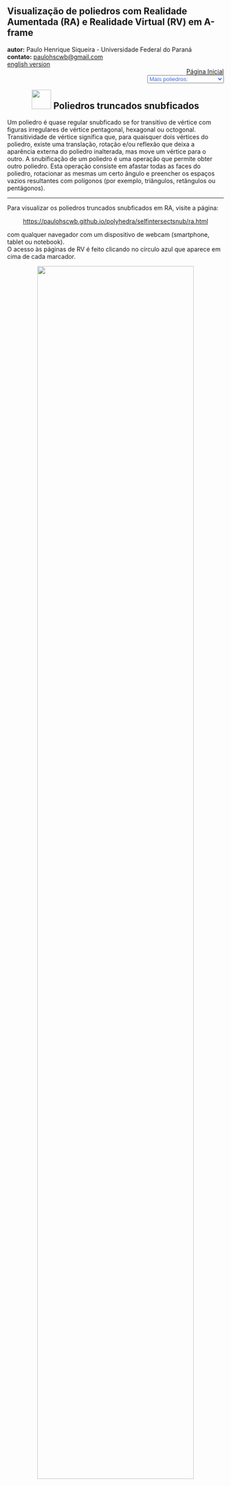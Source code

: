 <link rel="stylesheet" href="../../scripts/style.css">
<link rel="icon" type="image/png" href="../vr/salas/imagens/icone.png">
<h2>Visualização de poliedros com Realidade Aumentada (RA) e Realidade Virtual (RV) em A-frame</h2>
<b>autor:</b> Paulo Henrique Siqueira - Universidade Federal do Paraná
<br><b>contato:</b> <a href="#"> paulohscwb@gmail.com </a>
<br><a href="https://paulohscwb.github.io/polyhedra/selfintersectsnub/">english version</a>
<form style="margin: 0 auto; float:right; text-align:right; width:100%; margin-bottom:15px;">
	<a href="../../pt-br/">Página Inicial</a>
	<br><select id="url" onchange="urlHandler(this.value)" style="color:royalblue;">
		<option disabled selected>Mais poliedros:</option>
		<option value="../../archimedes/pt-br/">Arquimedes</option>
		<option value="../../catalan/pt-br/">Catalan</option>
		<option value="../../nonconvex/pt-br/">Não convexos</option>
		<option value="../../platonic/pt-br/">Platão</option>
		<option value="../../polyhedron/pt-br/">Prismas e antiprismas</option>
		<option value="../../quasiregular/pt-br/">Quase regulares</option>
		<option value="../../selfintersect/pt-br/">Auto-interseção</option>
		<option disabled value="../../selfintersectsnub/pt-br/">Auto-interseção snub</option>
		<option value="../../selfintersecttruncated/pt-br/">Auto-interseção truncados</option>
		<option value="../../johnson1/pt-br/">Johnson: 1-32</option>
		<option value="../../johnson2/pt-br/">Johnson: 33-62</option>
		<option value="../../johnson3/pt-br/">Johnson: 63-92</option>
	</select>
</form>
<script>
function urlHandler(value) {                               
    window.location.assign(`${value}`);
}
</script>

<p id="p9"></p>
  <h2 align="center"><img src="../vr/salas/imagens/icone.png" style="margin-bottom:-10px" width="45"> Poliedros truncados snubficados</h2>
  Um poliedro é quase regular snubficado se for transitivo de vértice com figuras irregulares de vértice pentagonal, hexagonal ou octogonal. Transitividade de vértice significa que, para quaisquer dois vértices do poliedro, existe uma translação, rotação e/ou reflexão que deixa a aparência externa do poliedro inalterada, mas move um vértice para o outro. A snubificação de um poliedro é uma operação que permite obter outro poliedro. Esta operação consiste em afastar todas as faces do poliedro, rotacionar as mesmas um certo ângulo e preencher os espaços vazios resultantes com polígonos (por exemplo, triângulos, retângulos ou pentágonos).
  <hr>
  Para visualizar os poliedros truncados snubficados em RA, visite a página:
<p align="center"><a href="../ra.html" target="_blank">https://paulohscwb.github.io/polyhedra/selfintersectsnub/ra.html</a></p> 
com qualquer navegador com um dispositivo de webcam (smartphone, tablet ou notebook).
<br>O acesso às páginas de RV é feito clicando no círculo azul que aparece em cima de cada marcador.
<p align="center"><img style="border-radius:7px;" src="../ar/example8.jpg" width="85%"></p>
<p align="center"><img src="../ar/selfintersectsnub.gif" style="max-width: 92%; border-radius:5px;" loading="lazy"/></p>
 <hr>
<h4>1. Dodecadodecaedro snub</h4>
<a href="../vr/snub_dodecadodecahedron.htm" target="_blank" title="modelo 3D" class="fotoA"><img src="../ar/69A.png" class="foto"></a><img src="../ar/69.png" class="qr">
 <br><span class="titulo">U<sub>40</sub></span> O dodecadodecaedro snub é o poliedro uniforme também chamado de siddid, cujo poliedro dual é o hexecontaedro pentagonal medial. Três triângulos, 1 pentágono e um pentagrama se encontram em cada vértice.
<br><br><b>Faces:</b> 60 triângulos equiláteros, 12 pentágonos regulares e 12 pentagramas regulares | <b>Arestas:</b> 150 | <b>Vértices:</b> 60 | <b>Ângulos diédricos:</b> 129.79°, 151.49° e 157.78°. <a href="https://mathworld.wolfram.com/SnubDodecadodecahedron.html" target="_blank">Mais sobre...</a>
<hr>
<h4>2. Hexecontaedro pentagonal medial</h4>
<a href="../vr/medial_pentagonal_hexecontahedron.htm" target="_blank" title="modelo 3D" class="fotoA"><img src="../ar/68A.png" class="foto"></a><img src="../ar/68.png" class="qr">
 <br>O hexecontaedro pentagonal medial é o poliedro cujo dual é o uniforme dodecadodecaedro snub. Consiste em 60 pentágonos irregulares, cada um com duas arestas curtas, uma média e duas longas.
<br><br><b>Faces:</b> 60 pentágonos irregulares | <b>Arestas:</b> 150 | <b>Vértices:</b> 84 | <b>Ângulo diédrico:</b> 133.8°. <a href="https://en.wikipedia.org/wiki/Medial_pentagonal_hexecontahedron" target="_blank">Mais sobre...</a>
<hr>
<h4>3. Dodecadodecaedro snub invertido</h4>
<a href="../vr/inverted_snub_dodecadodecahedron.htm" target="_blank" title="modelo 3D" class="fotoA"><img src="../ar/67A.png" class="foto"></a><img src="../ar/67.png" class="qr">
 <br><span class="titulo">U<sub>60</sub></span> O dodecadodecaedro snub invertido é o poliedro uniforme também chamado de dodecadodecaedro vertisnub ou isdid, cujo poliedro dual é o hexecontaedro pentagonal invertido medial. Três triângulos, 1 pentágono e um pentagrama se encontram em cada vértice. Ele pode ser construído pela alternância do dodecadodecaedro quase truncado e, em seguida, definindo todos os comprimentos de arestas para ficarem com mesmo tamanho.
<br><br><b>Faces:</b> 60 triângulos equiláteros, 12 pentágonos regulares e 12 pentagramas regulares | <b>Arestas:</b> 150 | <b>Vértices:</b> 60 | <b>Ângulos diédricos:</b> 68.64°, 130.49° e 11.12°. <a href="https://mathworld.wolfram.com/InvertedSnubDodecadodecahedron.html" target="_blank">Mais sobre...</a>
<hr>
<h4>4. Hexecontaedro pentagonal medial</h4>
<a href="../vr/medial_inverted_pentagonal_hexecontahedron.htm" target="_blank" title="modelo 3D" class="fotoA"><img src="../ar/66A.png" class="foto"></a><img src="../ar/66.png" class="qr">
 <br>O hexecontaedro pentagonal invertido medial é o poliedro cujo dual é o uniforme dodecadodecaedro snub invertido. Consiste em 60 pentágonos irregulares, cada um com duas arestas curtas, uma média e duas longas. Parte de cada pentágono está dentro do sólido, portanto é invisível em modelos sólidos.
<br><br><b>Faces:</b> 60 pentágonos irregulares | <b>Arestas:</b> 150 | <b>Vértices:</b> 84 | <b>Ângulo diédrico:</b> 108.09°. <a href="https://polytope.miraheze.org/wiki/Medial_inverted_pentagonal_hexecontahedron" target="_blank">Mais sobre...</a>
<hr>
<h4>5. Grande icosidodecaedro snub</h4>
<a href="../vr/great_snub_icosidodecahedron.htm" target="_blank" title="modelo 3D" class="fotoA"><img src="../ar/65A.png" class="foto"></a><img src="../ar/65.png" class="qr">
 <br><span class="titulo">U<sub>57</sub></span> O grande icosidodecaedro snub é o poliedro uniforme também chamado de gosid, cujo poliedro dual é o grande hexecontaedro pentagonal. Quatro triângulos e um pentagrama se encontram em cada vértice. Este poliedro é o membro snubficado da família que inclui o grande icosaedro, o grande dodecaedro estrelado e o grande icosidodecaedro.
<br><br><b>Faces:</b> 80 triângulos equiláteros e 12 pentagramas regulares | <b>Arestas:</b> 150 | <b>Vértices:</b> 60 | <b>Ângulos diédricos:</b> 126.82° e 138.82°. <a href="https://mathworld.wolfram.com/GreatSnubIcosidodecahedron.html" target="_blank">Mais sobre...</a>
<hr>
<h4>6. Grande hexecontaedro pentagonal</h4>
<a href="../vr/great_pentagonal_hexecontahedron.htm" target="_blank" title="modelo 3D" class="fotoA"><img src="../ar/64A.png" class="foto"></a><img src="../ar/64.png" class="qr">
 <br>O grande hexecontaedro pentagonal é o poliedro cujo dual é o uniforme grande icosidodecaedro snub. Consiste em 60 pentágonos simétricos, cada um com duas arestas curtas e três longas. Parte de cada pentágono está dentro do sólido, portanto é invisível em modelos sólidos.
<br><br><b>Faces:</b> 60 pentágonos simétricos | <b>Arestas:</b> 150 | <b>Vértices:</b> 92 | <b>Ângulo diédrico:</b> 104.43°. <a href="https://polytope.miraheze.org/wiki/Great_pentagonal_hexecontahedron" target="_blank">Mais sobre...</a>
<hr>
<h4>7. Grande icosidodecaedro snub invertido</h4>
<a href="../vr/great_inverted_snub_icosidodecahedron.htm" target="_blank" title="modelo 3D" class="fotoA"><img src="../ar/63A.png" class="foto"></a><img src="../ar/63.png" class="qr">
 <br><span class="titulo">U<sub>69</sub></span> O grande icosidodecaedro snub invertido é o poliedro uniforme também chamado de gisid, cujo poliedro dual é o grande hexecontaedro pentagonal invertido. Quatro triângulos e um pentagrama se encontram em cada vértice. Ele pode ser construído pela alternância do grande icosidodecaedro quase truncado após definir todos os comprimentos de arestas para serem iguais.
<br><br><b>Faces:</b> 80 triângulos equiláteros e 12 pentagramas regulares | <b>Arestas:</b> 150 | <b>Vértices:</b> 60 | <b>Ângulos diédricos:</b> 21.61° e 89.79°. <a href="https://mathworld.wolfram.com/GreatInvertedSnubIcosidodecahedron.html" target="_blank">Mais sobre...</a>
<hr>
<h4>8. Grande hexecontaedro pentagonal invertido</h4>
<a href="../vr/great_inverted_pentagonal_hexecontahedron.htm" target="_blank" title="modelo 3D" class="fotoA"><img src="../ar/62A.png" class="foto"></a><img src="../ar/62.png" class="qr">
 <br>O grande hexecontaedro pentagonal invertido é o poliedro cujo dual é o uniforme grande icosidodecaedro snub invertido. Consiste em 60 pentágonos simétricos côncavos, cada um com duas arestas curtas e três longas. Parte de cada pentágono está dentro do sólido, portanto é invisível em modelos sólidos.
<br><br><b>Faces:</b> 60 pentágonos simétricos | <b>Arestas:</b> 150 | <b>Vértices:</b> 92 | <b>Ângulo diédrico:</b> 78.36°. <a href="https://polytope.miraheze.org/wiki/Great_inverted_pentagonal_hexecontahedron" target="_blank">Mais sobre...</a>
<hr>
<h4>9. Grande icosidodecaedro retrosnub</h4>
<a href="../vr/great_retrosnub_icosidodecahedron.htm" target="_blank" title="modelo 3D" class="fotoA"><img src="../ar/61A.png" class="foto"></a><img src="../ar/61.png" class="qr">
 <br><span class="titulo">U<sub>74</sub></span> O grande icosidodecaedro retrosnub é o poliedro uniforme também chamado de grande icosidodecaedro retrosnub invertido, cujo poliedro dual é o grande hexecontaedro pentagrâmico. Quatro triângulos e um pentagrama se encontram em cada vértice.
<br><br><b>Faces:</b> 80 triângulos equiláteros e 12 pentagramas regulares | <b>Arestas:</b> 150 | <b>Vértices:</b> 60 | <b>Ângulos diédricos:</b> 21.72° e 67.31°. <a href="https://mathworld.wolfram.com/GreatRetrosnubIcosidodecahedron.html" target="_blank">Mais sobre...</a>
<hr>
<h4>10. Grande hexecontaedro pentagrâmico</h4>
<a href="../vr/great_pentagrammic_hexecontahedron.htm" target="_blank" title="modelo 3D" class="fotoA"><img src="../ar/60A.png" class="foto"></a><img src="../ar/60.png" class="qr">
 <br>O grande hexecontaedro pentagrâmico, também chamado de grande ditriacontaedro dentóide, é o poliedro cujo dual é o uniforme grande retrosnub icosidodecaedro. Consiste em 60 pentágonos simétricos e parte de cada pentágono está dentro do sólido, portanto, é invisível em modelos sólidos.
<br><br><b>Faces:</b> 60 pentágonos simétricos | <b>Arestas:</b> 150 | <b>Vértices:</b> 92 | <b>Ângulo diédrico:</b> 60.9°. <a href="https://polytope.miraheze.org/wiki/Great_pentagrammic_hexecontahedron" target="_blank">Mais sobre...</a>
<p class="topop"><a href="#p9" class="topo">voltar ao topo</a></p>
<hr>
<h4>11. Icosidodecadodecaedro snub</h4>
<a href="../vr/snub_icosidodecadodecahedron.htm" target="_blank" title="modelo 3D" class="fotoA"><img src="../ar/59A.png" class="foto"></a><img src="../ar/59.png" class="qr">
 <br><span class="titulo">U<sub>46</sub></span> O icosidodecadodecaedro snub é o poliedro uniforme também denominado de sided, cujo poliedro dual é o hexecontaedro hexagonal medial. Quatro triângulos, um pentágono e um pentagrama reunidos em cada vértice. Ele pode ser construído pela alternância do icosidodecatruncado icosidodecaedro e, em seguida, definindo todos os comprimentos de arestas para serem iguais.
<br><br><b>Faces:</b> 80 triângulos equiláteros, 12 pentágonos regulares e 12 pentagramas regulares | <b>Arestas:</b> 180 | <b>Vértices:</b> 60 | <b>Ângulos diédricos:</b> 7.35°, 120.43° e 146.78°. <a href="https://mathworld.wolfram.com/SnubIcosidodecadodecahedron.html" target="_blank">Mais sobre...</a>
<hr>
<h4>12. Hexecontaedro hexagonal medial</h4>
<a href="../vr/medial_hexagonal_hexecontahedron.htm" target="_blank" title="modelo 3D" class="fotoA"><img src="../ar/58A.png" class="foto"></a><img src="../ar/58.png" class="qr">
 <br>O hexecontaedro hexagonal medial é o poliedro cujo dual é o uniforme icosidodecadodecaedro snub. É composto por 60 hexágonos não convexos assimétricos e cada hexágono tem duas arestas longas, duas de comprimento médio e duas curtas. Parte de cada hexágono está dentro do sólido, portanto, é invisível em modelos sólidos.
<br><br><b>Faces:</b> 60 hexágonos assimétricos | <b>Arestas:</b> 180 | <b>Vértices:</b> 104 | <b>Ângulo diédrico:</b> 127.32°. <a href="https://polytope.miraheze.org/wiki/Medial_hexagonal_hexecontahedron" target="_blank">Mais sobre...</a>
<hr>
<h4>13. Grande dodecicosidodecaedro snub</h4>
<a href="../vr/great_snub_dodecicosidodecahedron.htm" target="_blank" title="modelo 3D" class="fotoA"><img src="../ar/57A.png" class="foto"></a><img src="../ar/57.png" class="qr">
 <br><span class="titulo">U<sub>64</sub></span> O grande dodecicosidodecaedro snub é o poliedro uniforme também chamado de gisdid, cujo poliedro dual é o grande hexecontaedro hexagonal. Quatro triângulos e dois pentagramas se encontram em cada vértice. As arestas desse poliedro são um subconjunto das do grande dirrombicosidodecaedro e compartilham os mesmos vértices.
<br><br><b>Faces:</b> 80 triângulos equiláteros e 24 pentagramas regulares | <b>Arestas:</b> 180 | <b>Vértices:</b> 60 | <b>Ângulos diédricos:</b> 16.3°, 109.47° e 125.77°. <a href="https://mathworld.wolfram.com/GreatSnubDodecicosidodecahedron.html" target="_blank">Mais sobre...</a>
<hr>
<h4>14. Grande hexecontaedro hexagonal</h4>
<a href="../vr/great_hexagonal_hexecontahedron.htm" target="_blank" title="modelo 3D" class="fotoA"><img src="../ar/56A.png" class="foto"></a><img src="../ar/56.png" class="qr">
 <br>O grande hexecontaedro hexagonal é o poliedro cujo dual é o uniforme grande dodecicosidodecaedro snub. Consiste em 60 hexágonos não convexos assimétricos e cada hexágono tem duas arestas curtas, duas médias e duas longas. Parte de cada hexágono está dentro do sólido, portanto, é invisível em modelos sólidos.
<br><br><b>Faces:</b> 60 hexágonos assimétricos | <b>Arestas:</b> 180 | <b>Vértices:</b> 104 | <b>Ângulo diédrico:</b> 90°. <a href="https://polytope.miraheze.org/wiki/Great_hexagonal_hexecontahedron" target="_blank">Mais sobre...</a>
<hr>
<h4>15. Pequeno icosicosidodecaedro snub</h4>
<a href="../vr/small_snub_icosicosidodecahedron.htm" target="_blank" title="modelo 3D" class="fotoA"><img src="../ar/55A.png" class="foto"></a><img src="../ar/55.png" class="qr">
 <br><span class="titulo">U<sub>32</sub></span> O pequeno icosicosidodecaedro snub é o poliedro uniforme também chamado de seside, cujo poliedro dual é o pequeno hexecontaedro hexagonal. Cinco triângulos e um pentagrama se encontram em cada vértice. É composto por 60 triângulos snubficados, mais 40 triângulos que criam 20 hexagramas devido a pares caindo no mesmo plano e 12 pentagramas.
<br><br><b>Faces:</b> 100 triângulos equiláteros e 12 pentagramas regulares | <b>Arestas:</b> 180 | <b>Vértices:</b> 60 | <b>Ângulos diédricos:</b> 155.67° e 161.02°. <a href="https://mathworld.wolfram.com/SmallSnubIcosicosidodecahedron.html" target="_blank">Mais sobre...</a>
<hr>
<h4>16. Pequeno hexecontaedro hexagonal</h4>
<a href="../vr/small_hexagonal_hexecontahedron.htm" target="_blank" title="modelo 3D" class="fotoA"><img src="../ar/54A.png" class="foto"></a><img src="../ar/54.png" class="qr">
 <br>O pequeno hexecontaedro hexagonal é o poliedro cujo dual é o uniforme pequeno icosicosidodecaedro snub. Consiste em 60 hexágonos simétricos e parte de cada hexágono está dentro do sólido, portanto, é invisível em modelos sólidos.
<br><br><b>Faces:</b> 60 hexágonos simétricos | <b>Arestas:</b> 180 | <b>Vértices:</b> 112 | <b>Ângulo diédrico:</b> 139.89°. <a href="https://polytope.miraheze.org/wiki/Small_hexagonal_hexecontahedron" target="_blank">Mais sobre...</a>
<hr>
<h4>17. Pequeno icosicosidodecaedro retrosnub</h4>
<a href="../vr/small_retrosnub_icosicosidodecahedron.htm" target="_blank" title="modelo 3D" class="fotoA"><img src="../ar/53A.png" class="foto"></a><img src="../ar/53.png" class="qr">
 <br><span class="titulo">U<sub>72</sub></span> O pequeno icosicosidodecaedro retrosnub é o poliedro uniforme também chamado de disicosidodecaedro retrosnub, cujo poliedro dual é o pequeno hexecontaedro hexagrâmico. As 40 faces triangulares não snubficadas formam 20 pares coplanares, formando hexágonos estelares que não são regulares. Ao contrário da maioria dos poliedros snub, ele possui simetrias de reflexão.
<br><br><b>Faces:</b> 100 triângulos equiláteros e 12 pentagramas regulares | <b>Arestas:</b> 180 | <b>Vértices:</b> 60 | <b>Ângulos diédricos:</b> 24.33° e 44.46°. <a href="https://mathworld.wolfram.com/SmallRetrosnubIcosicosidodecahedron.html" target="_blank">Mais sobre...</a>
<hr>
<h4>18. Pequeno hexecontaedro hexagrâmico</h4>
<a href="../vr/small_hexagrammic_hexecontahedron.htm" target="_blank" title="modelo 3D" class="fotoA"><img src="../ar/52A.png" class="foto"></a><img src="../ar/52.png" class="qr">
 <br>O pequeno hexecontaedro hexagrâmico é o poliedro cujo dual é o uniforme pequeno icosicosidodecaedro retrosnub. Consiste em 60 hexagramas unicursais simétricos espelhados e parte de cada hexágono está dentro do sólido, portanto, é invisível em modelos sólidos.
<br><br><b>Faces:</b> 60 hexagramas simétricos | <b>Arestas:</b> 180 | <b>Vértices:</b> 112 | <b>Ângulo diédrico:</b> 61.13°. <a href="https://polytope.miraheze.org/wiki/Small_hexagrammic_hexecontahedron" target="_blank">Mais sobre...</a>
<hr>
<h4>19. Grande dirrombicosidodecaedro</h4>
<a href="../vr/great_dirhombicosidodecahedron.htm" target="_blank" title="modelo 3D" class="fotoA"><img src="../ar/51A.png" class="foto"></a><img src="../ar/51.png" class="qr">
 <br><span class="titulo">U<sub>75</sub></span> O grande dirrombicosidodecaedro é o poliedro uniforme também chamado de gidrid, cujo poliedro dual é o grande dirrombicosidodecacron. É o único poliedro uniforme com mais de seis polígonos envolvendo cada vértice do poliedro: quatro quadrados alternados com dois triângulos e dois pentagramas. O grande dirrombicosidodecaedro é o poliedro uniforme mais complexo e tem faces passando pelo centro. Portanto, alguns dos vértices do grande dirrombicosidodecacron estão em pontos ideais infinitamente distantes da origem.
<br><br><b>Faces:</b> 40 triângulos equiláteros, 60 quadrados e 24 pentagramas regulares | <b>Arestas:</b> 240 | <b>Vértices:</b> 60 | <b>Ângulos diédricos:</b> 54.74° e 71.04°. <a href="https://mathworld.wolfram.com/GreatDirhombicosidodecahedron.html" target="_blank">Mais sobre...</a>
  <hr>
<h4>20. Grande disnub dirhombidodecahedron</h4>
<a href="../vr/great_disnub_dirhombidodecahedron.htm" target="_blank" title="modelo 3D" class="fotoA"><img src="../ar/50A.png" class="foto"></a><img src="../ar/50.png" class="qr">
 <br>O grande disnub dirhombidodecaedro, também chamado gididrid ou figura de Skilling, é um poliedro estrelado uniforme degenerado. Devido à sua realização geométrica com algumas arestas duplas onde 4 faces se encontram, é considerado um poliedro uniforme degenerado, mas não estritamente um poliedro uniforme. Seis triângulos, quatro quadrados e dois pentagramas se encontram em cada vértice. Pode ser construído como uma mistura do grande dirrombicosidodecaedro uniforme e do disnub icosaedro, o composto uniforme de 20 octaedros com o qual compartilha seu esqueleto de arestas.
<br><br><b>Faces:</b> 120 triângulos equiláteros, 60 quadrados e 24 pentagramas regulares | <b>Arestas:</b> 360 | <b>Vértices:</b> 60 | <b>Ângulos diédricos:</b> 109.47°, 54.73° e 71.04°. <a href="https://polytope.miraheze.org/wiki/Great_disnub_dirhombidodecahedron" target="_blank">Mais sobre...</a>
<p class="topop"><a href="#p9" class="topo">voltar ao topo</a></p>

 
<br><a rel="license" href="http://creativecommons.org/licenses/by-nc-nd/4.0/"><img alt="Licença Creative Commons" style="border-width:0" src="https://i.creativecommons.org/l/by-nc-nd/4.0/88x31.png" loading="lazy"/></a><br /><span xmlns:dct="http://purl.org/dc/terms/" property="dct:title">Self-intersecting snub polyhedra - Visualization of polyhedra with Augmented Reality and Virtual Reality</span> de <a xmlns:cc="http://creativecommons.org/ns#" href="https://paulohscwb.github.io/polyhedra/selfintersectsnub/" property="cc:attributionName" rel="cc:attributionURL">Paulo Henrique Siqueira</a> está licenciado com uma Licença <a rel="license" href="http://creativecommons.org/licenses/by-nc-nd/4.0/">Creative Commons Atribuição-NãoComercial-SemDerivações 4.0 Internacional</a>.

<h4>Como citar este trabalho:</h4> 
<p>Siqueira, P.H., "Self-intersecting snub polyhedra - Visualization of polyhedra with Augmented Reality and Virtual Reality". Disponível em: <https://paulohscwb.github.io/polyhedra/selfintersectsnub/>, Março de 2023.</p>

<br><b>Referências:</b>
<br>Weisstein, Eric W. "Archimedean Solid" From MathWorld-A Wolfram Web Resource. <a href="http://mathworld.wolfram.com/ArchimedeanSolid.html" target="_blank">http://mathworld.wolfram.com/ArchimedeanSolid.html</a>
<br>Weisstein, Eric W. "Platonic Solid" From MathWorld-A Wolfram Web Resource. <a href="http://mathworld.wolfram.com/PlatonicSolid.html" target="_blank">http://mathworld.wolfram.com/PlatonicSolid.html</a>
<br>Weisstein, Eric W. "Archimedean Dual" From MathWorld-A Wolfram Web Resource. <a href="https://mathworld.wolfram.com/ArchimedeanDual.html" target="_blank">https://mathworld.wolfram.com/ArchimedeanDual.html</a>
<br>Weisstein, Eric W. "Uniform Polyhedron." From MathWorld--A Wolfram Web Resource. <a href="https://mathworld.wolfram.com/UniformPolyhedron.html" target="_blank">https://mathworld.wolfram.com/UniformPolyhedron.html</a>
<br>Wikipedia <a href="https://en.wikipedia.org/wiki/Archimedean_solid" target="_blank">https://en.wikipedia.org/wiki/Archimedean_solid</a>
<br>Wikipedia <a href="https://en.wikipedia.org/wiki/en.wikipedia.org/wiki/Platonic_solid" target="_blank">https://en.wikipedia.org/wiki/Platonic_solid</a>
<br>McCooey, David I. "Visual Polyhedra". <a href="http://dmccooey.com/polyhedra/" target="_blank">http://dmccooey.com/polyhedra/</a>
